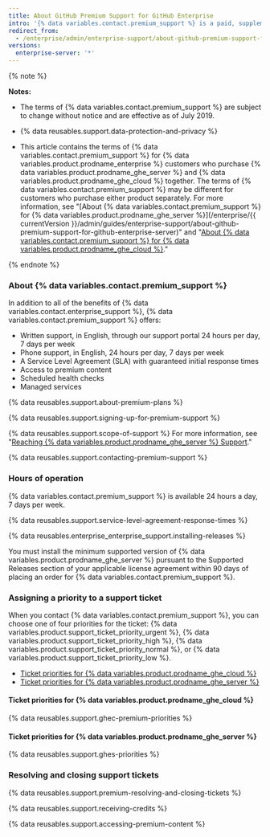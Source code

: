 ```yaml
---
title: About GitHub Premium Support for GitHub Enterprise
intro: '{% data variables.contact.premium_support %} is a paid, supplemental support offering for {% data variables.product.prodname_enterprise %} customers.'
redirect_from:
  - /enterprise/admin/enterprise-support/about-github-premium-support-for-github-enterprise
versions:
  enterprise-server: '*'
---
```


{% note %}

**Notes:**

- The terms of {% data variables.contact.premium_support %} are subject to change without notice and are effective as of July 2019.

- {% data reusables.support.data-protection-and-privacy %}

- This article contains the terms of {% data variables.contact.premium_support %} for {% data variables.product.prodname_enterprise %} customers who purchase {% data variables.product.prodname_ghe_server %} and {% data variables.product.prodname_ghe_cloud %} together. The terms of {% data variables.contact.premium_support %} may be different for customers who purchase either product separately. For more information, see "[About {% data variables.contact.premium_support %} for {% data variables.product.prodname_ghe_server %}](/enterprise/{{ currentVersion }}/admin/guides/enterprise-support/about-github-premium-support-for-github-enterprise-server)" and "<a href="/articles/about-github-premium-support-for-github-enterprise-cloud" class="dotcom-only">About {% data variables.contact.premium_support %} for {% data variables.product.prodname_ghe_cloud %}</a>."

{% endnote %}

### About {% data variables.contact.premium_support %}

In addition to all of the benefits of {% data variables.contact.enterprise_support %}, {% data variables.contact.premium_support %} offers:
  - Written support, in English, through our support portal 24 hours per day, 7 days per week
  - Phone support, in English, 24 hours per day, 7 days per week
  - A Service Level Agreement (SLA) with guaranteed initial response times
  - Access to premium content
  - Scheduled health checks
  - Managed services

{% data reusables.support.about-premium-plans %}

{% data reusables.support.signing-up-for-premium-support %}

{% data reusables.support.scope-of-support %} For more information, see "[Reaching {% data variables.product.prodname_ghe_server %} Support](/enterprise/admin/guides/enterprise-support/reaching-github-support)."

{% data reusables.support.contacting-premium-support %}

### Hours of operation

{% data variables.contact.premium_support %} is available 24 hours a day, 7 days per week.

{% data reusables.support.service-level-agreement-response-times %}

{% data reusables.enterprise_enterprise_support.installing-releases %}

You must install the minimum supported version of {% data variables.product.prodname_ghe_server %} pursuant to the Supported Releases section of your applicable license agreement within 90 days of placing an order for {% data variables.contact.premium_support %}.

### Assigning a priority to a support ticket

When you contact {% data variables.contact.premium_support %}, you can choose one of four priorities for the ticket: {% data variables.product.support_ticket_priority_urgent %}, {% data variables.product.support_ticket_priority_high %}, {% data variables.product.support_ticket_priority_normal %}, or {% data variables.product.support_ticket_priority_low %}.

- [Ticket priorities for {% data variables.product.prodname_ghe_cloud %}](#ticket-priorities-for-github-enterprise-cloud)
- [Ticket priorities for {% data variables.product.prodname_ghe_server %}](#ticket-priorities-for-github-enterprise-server)

#### Ticket priorities for {% data variables.product.prodname_ghe_cloud %}

{% data reusables.support.ghec-premium-priorities %}

#### Ticket priorities for {% data variables.product.prodname_ghe_server %}

{% data reusables.support.ghes-priorities %}

### Resolving and closing support tickets

{% data reusables.support.premium-resolving-and-closing-tickets %}

{% data reusables.support.receiving-credits %}

{% data reusables.support.accessing-premium-content %}
